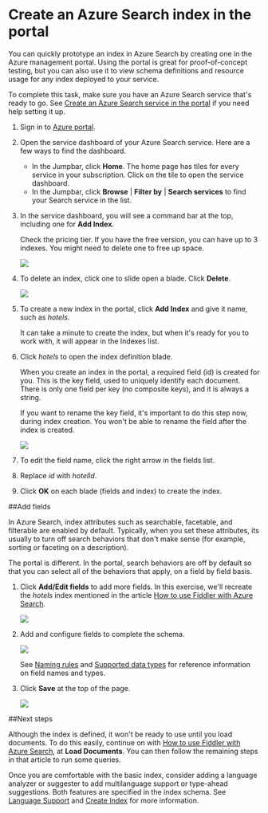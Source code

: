 <properties
	pageTitle="Create an Azure Search index in the portal"
	description="Add an index to Azure Search service by filling in field definitions in the management portal"
	services="search"
	documentationCenter=""
	authors="HeidiSteen"
	manager="mblythe"
	editor=""
    tags="azure-portal"/>

<tags
	ms.service="search"
	ms.devlang="rest-api"
	ms.workload="search"
	ms.topic="get-started-article" 
	ms.tgt_pltfrm="na"
	ms.date="04/27/2015"
	ms.author="heidist"/>

# Create an Azure Search index in the portal

You can quickly prototype an index in Azure Search by creating one in the Azure management portal. Using the portal is great for proof-of-concept testing, but you can also use it to view schema definitions and resource usage for any index deployed to your service.

To complete this task, make sure you have an Azure Search service that's ready to go. See [Create an Azure Search service in the portal](search-create-service-portal.md) if you need help setting it up.

1. Sign in to [Azure portal](https://portal.azure.com).

2. Open the service dashboard of your Azure Search service. Here are a few ways to find the dashboard.
	- In the Jumpbar, click **Home**. The home page has tiles for every service in your subscription. Click on the tile to open the service dashboard.
	- In the Jumpbar, click **Browse** | **Filter by** | **Search services** to find your Search service in the list.

3. In the service dashboard, you will see a command bar at the top, including one for **Add Index**.

	Check the pricing tier. If you have the free version, you can have up to 3 indexes. You might need to delete one to free up space.

     ![][1]

4. To delete an index, click one to slide open a blade. Click **Delete**.

     ![][2]

5. To create a new index in the portal, click **Add Index** and give it name, such as *hotels*.

	It can take a minute to create the index, but when it's ready for you to work with, it will appear in the Indexes list.

6. Click *hotels* to open the index definition blade.

	When you create an index in the portal, a required field (id) is created for you. This is the key field, used to uniquely identify each document. There is only one field per key (no composite keys), and it is always a string.

	If you want to rename the key field, it's important to do this step now, during index creation. You won't be able to rename the field after the index is created.

	![][3]

7. To edit the field name, click the right arrow in the fields list.

8. Replace *id* with *hotelId*.

9. Click **OK** on each blade (fields and index) to create the index.

##Add fields

In Azure Search, index attributes such as searchable, facetable, and filterable are enabled by default. Typically, when you set these attributes, its usually to turn off search behaviors that don't make sense (for example, sorting or faceting on a description).

The portal is different. In the portal, search behaviors are off by default so that you can select all of the behaviors that apply, on a field by field basis.

1. Click **Add/Edit fields** to add more fields. In this exercise, we'll recreate the *hotels* index mentioned in the article [How to use Fiddler with Azure Search](search-fiddler.md).

	![][4]

2. Add and configure fields to complete the schema.

	![][5]

	See [Naming rules](https://msdn.microsoft.com/library/azure/dn857353.aspx) and [Supported data types](https://msdn.microsoft.com/library/azure/dn798938.aspx) for reference information on field names and types.

3. Click **Save** at the top of the page.

  	![][6]

##Next steps

Although the index is defined, it won't be ready to use until you load documents. To do this easily, continue on with [How to use Fiddler with Azure Search](search-fiddler.md), at **Load Documents**. You can then follow the remaining steps in that article to run some queries.

Once you are comfortable with the basic index, consider adding a language analyzer or suggester to add multilanguage support or type-ahead suggestions. Both features are specified in the index schema. See [Language Support](https://msdn.microsoft.com/elibrary/azure/dn879793.aspx) and [Create Index](https://msdn.microsoft.com/library/azure/dn798941.aspx) for more information.

<!--Image references-->
[1]: ./media/search-create-index-portal/AzureSearch-PortalIndex-1.PNG
[2]: ./media/search-create-index-portal/AzureSearch-PortalIndex-2.PNG
[3]: ./media/search-create-index-portal/AzureSearch-PortalIndex-3.PNG
[4]: ./media/search-create-index-portal/AzureSearch-PortalIndex-4.PNG
[5]: ./media/search-create-index-portal/AzureSearch-PortalIndex-5.PNG
[6]: ./media/search-create-index-portal/AzureSearch-PortalIndex-6.PNG
